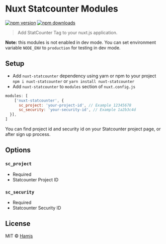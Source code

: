 # Nuxt Statcounter Modules

[![npm version][npm-version-src]][npm-version-href]
[![npm downloads][npm-downloads-src]][npm-downloads-href]

> Add StatCounter Tag to your nuxt.js application.

**Note:** this modules is not enabled in dev mode.
You can set environment variable `NODE_ENV` to `production` for testing in dev mode.

## Setup
- Add `nuxt-statcounter` dependency using yarn or npm to your project ```npm i nuxt-statcounter``` or ```yarn install nuxt-statcounter```
- Add `nuxt-statcounter` to `modules` section of `nuxt.config.js`

```js
modules: [
    ['nuxt-statcounter', { 
      sc_project: 'your-project-id', // Example 12345678
      sc_security: 'your-security-id', // Example 1a2b3c4d
  }],
]
```

You can find project id and security id on your Statcounter project page, or after sign up process.

## Options

### `sc_project`
- Required
- Statcounter Project ID

### `sc_security`
- Required
- Statcounter Security ID


## License

MIT © [Hamjs](https://hamjs.com)

<!-- Badges -->
[npm-version-src]: https://img.shields.io/npm/v/nuxt-statcounter/latest.svg
[npm-version-href]: https://www.npmjs.com/package/nuxt-statcounter

[npm-downloads-src]: https://img.shields.io/npm/dt/nuxt-statcounter.svg
[npm-downloads-href]: https://www.npmjs.com/package/nuxt-statcounter
